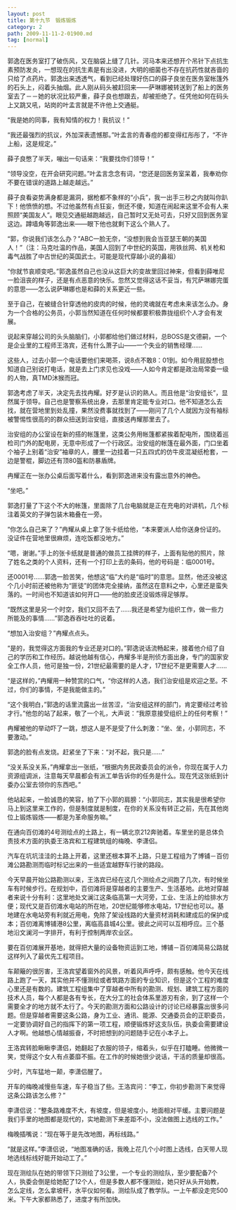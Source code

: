 ```yaml
---
layout: post
title: 第十九节　锻炼锻炼
category: 2
path: 2009-11-11-2-01900.md
tag: [normal]
---
```


郭逸在医务室打了破伤风，又在脑袋上缝了几针。河马本来还想开个吊针下点抗生素预防发炎，一想现在的抗生素是有出没进，大明的细菌也不存在抗药性就吝啬的只给了点药片。郭逸出来透透气，看到已经处理好伤口的薛子良坐在医务室帐篷外的石头上，闷着头抽烟。此人刚从码头被赶回来――萨琳娜被转送到了船上的医务室去了－－她的状况比较严重，薛子良也想跟去，却被拒绝了。任凭他如何在码头上又跳又吼，站岗的叶孟言就是不许他上交通艇。

“我是她的同事，我有知情的权力！我抗议！”

“我还最强烈的抗议，外加深表遗憾那。”叶孟言的青春痘的都变得红彤彤了，“不许上船，这是规定。”

薛子良憋了半天，嘣出一句话来：“我要找你们领导！”

“领导没空，在开会研究问题。”叶孟言念念有词，“您还是回医务室呆着，我奉劝你不要在错误的道路上越走越远。”

薛子良看姿势满身都是漏洞，据枪都不象样的“小兵”，我一出手三秒之内就叫你趴下！他愤愤的想。不过他虽然有点狂妄，倒还不傻，知道在闹起来这里不会有人来照顾“美国友人”。眼见交通艇越跑越远，自己暂时又无处可去，只好又回到医务室这边。蹲墙角等郭逸出来――眼下他也就剩下这么个熟人了。

“郭，你说我们该怎么办？”ABC一脸无奈，“没想到我会当亚瑟王朝的美国人！”（注：马克吐温的作品，美国人回到了中世纪的英国，用铁丝网、机关枪和毒气战胜了中古世纪的英国武士。可能是现代穿越小说的鼻祖）

“你就节哀顺变吧。”郭逸虽然自己也没从这巨大的变故里回过神来，但看到薛唯尼一脸沮丧的样子，还是有点恶意的快乐。忽然又觉得这话不妥当，有咒萨琳娜完蛋的意思――怎么说萨琳娜也是和薛的关系更近一些。

至于自己，在被缝合针穿透他的皮肉的时候，他的灵魂就在考虑未来该怎么办。身为一个合格的公务员，小郭当然知道在任何时候都要积极靠拢组织个人才会有发展。

说起来穿越公司的头头脑脑们，小郭都给他们做过材料，总BOSS是文德嗣，一个是企业里的工程师王洛宾，还有什么萧子山――一个失业的销售经理……

这些人，过去小郭一个电话要他们来喝茶，说8点不敢8：01到。如今用屁股想也知道自己别说打电话，就是去上门求见也没戏――人如今肯定都是政治局常委一级的人物，真TMD沐猴而冠。

郭逸考虑了半天，决定先去找冉耀。好歹是认识的熟人。而且他是“治安组长”，显然属于领导。自己也是警察系统出身，去那里肯定能专业对口。他不知道怎么去找，就在营地里到处乱撞，果然没费事就找到了――刚问了几个人就因为没有袖标被警惕性很高的的群众扭送到治安组，直接送冉耀那里去了。

治安组的办公室设在新的搭的帐篷里，这类公务用帐篷都紧挨着配电所，围绕着巡检司门外的配电房，无意中形成了一个行政区。治安组的帐篷在最外面，门口坐着个袖子上别着“治安”袖章的人，腰里一边挂着一只五四式的仿牛皮混凝纸枪套，一边是警棍，脚边还有顶80盔和防暴盾牌。

冉耀正在一张办公桌后面写着什么，看到郭逸进来没有露出意外的神色。

“坐吧。”

郭逸打量了下这个不大的帐篷，里面除了几台电脑就是正在充电的对讲机，几个标注着英文的子弹包装木箱叠在一旁。

“你怎么自己来了？”冉耀从桌上拿了张卡纸给他，“本来要派人给你送身份证的。没证件在营地里很麻烦，连吃饭都没地方。”

“嗯，谢谢。”手上的张卡纸就是普通的做员工挂牌的样子，上面有贴他的照片，除了姓名之类的个人资料，还有一个打印上去的条码，他的号码是：临0001号。

还0001号……郭逸一脸苦笑，他想这“临”大约是“临时”的意思。显然，他还没被这个几小时前还被他称为“匪徒”的团体完全接纳，虽然这在意料之中，心里还是蛮失落的。一时间也不知道该如何开口――他的脸皮还没锻炼得足够厚。

“既然这里是另一个时空，我们又回不去了……我还是希望为组织工作，做一些力所能及的事情……”郭逸吞吞吐吐的说着。

“想加入治安组？”冉耀点点头。

“是的，我觉得这方面我的专业还是对口的。”郭逸说话流畅起来，接着他介绍了自己的学历和工作经历。越说他越有信心，冉耀多半是刑侦方面出身，专门的国家安全工作人员，他可是独一份，21世纪最需要的是人才，17世纪不是更需要人才……

“是这样的，”冉耀用一种赞赏的口气，“你这样的人选，我们治安组是欢迎之至。不过，你们的事情，不是我能做主的。”

“这个我明白，”郭逸的话里流露出一丝苦涩，“治安组这样的部门，肯定要经过考验才行。”他忽的站了起来，敬了一个礼，大声说：“我原意接受组织上的任何考察！”

冉耀被他的举动吓了一跳，想这人是不是受了什么刺激：“坐、坐，小郭同志，不要激动。”

郭逸的脸有点发烧。赶紧坐了下来：“对不起，我只是……”

“没关系没关系，”冉耀拿出一张纸，“根据内务民政委员会的派令，你现在属于人力资源组调派，注意每天早晨都会有派工单告诉你的任务是什么。现在凭这张纸到计委办公室去领你的东西吧。”

他站起来，一脸诚恳的笑容，拍了下小郭的肩膀：“小郭同志，其实我是很希望你马上到这里来工作的，但是制度就是制度，在你的关系没有转正之前，先在其他岗位上锻炼锻炼――都是为革命服务嘛。”

在通向百仞滩的4号测绘点的土路上，有一辆北京212奔驰着。车里坐的是总体负责技术方面的执委王洛宾和工程建筑组的梅晚、李潇侣。

汽车在坑坑洼洼的土路上开着，这里还根本算不上路，只是工程组为了博铺－百仞滩公路勘测而临时标记出来的一些适宜越野车行驶的路段。

今天早晨开始公路勘测以来，王洛宾已经在这几个测绘点之间跑了几次，有时候坐车有时候步行。在规划中，百仞滩将是穿越者的主要生产、生活基地。此地对穿越者来说十分有利：这里地处文澜江这条临高第一大河旁，工业、生活上的给排水方便；现代又是百仞滩水电站的所在地，20世纪能够修水电站，17世纪也可以。基地建在水电站旁有利就近用电，免除了架设线路的大量资材消耗和建成后的保护成本；百仞滩离博铺港8公里，离临高县城4公里。彼此之间可以互相呼应。三个基地沿文澜河一字排开，有利于控制两岸农业区。

要在百仞滩展开基地，就得把大量的设备物资运到工地，博铺－百仞滩简易公路就这样列入了最优先工程项目。

车颠簸的很厉害，王洛宾望着窗外的风景，听着风声呼呼，颇有感触。他今天在线路上跑了一天，其实他并不懂测绘或者筑路方面的专业知识，但是这个工程的难度心里还是有数的。建筑工程组集中了穿越者中所有的勘测、规划、建筑工程方面的技术人员，每个人都是各有专长，在大分工的社会体系里游刃有余，到了这样一个需要全才的地方就不太行了。今天的勘测方面和公路设计的讨论已经暴露出很多问题。但是穿越者需要这条公路，身为工业、通讯、能源、交通委员会的正职委员，一定要协调好自己的指挥下的第一项工程，顺便锻炼好这支队伍，执委会需要建设人才啊。他越想心情越振奋，不时把想到的问题随手记在小本子上。

王洛宾转脸瞅瞅李潇侣，她翻起了衣服的领子，缩着头，似乎在打瞌睡。他微微一笑，觉得这个女人有点萎靡不振。在工作的时候她很少说话，干活的质量却很高。

少时，汽车猛地一颠，李潇侣醒了。

开车的梅晚减慢些车速，车子稳当了些。王洛宾问：“李工，你初步勘测下来觉得这条公路该怎么修？”

李潇侣说：“整条路难度不大，有坡度，但是坡度小，地面相对平缓。主要问题是我们手里的地图都是现代的，实地勘测下来差距不小，没法做图上选线的工作。”

梅晚插嘴说：“现在等于是先改地图，再标线路。”

“就是这样。”李潇侣说，“地图准确的话，我晚上花几个小时图上选线，白天带人现地选线标线好能开始动工了。”

现在测绘队在她的带领下只测绘了3公里，一个专业的测绘队，至少要配备7个人，执委会倒是给她配了12个人，但是多数人都不懂测绘，她只好从头开始教，怎么定线，怎么拿坡杆，水平仪如何看。测绘队成了教学队。一上午都没走完500米。下午大家都熟悉了，进度才有所加快。
